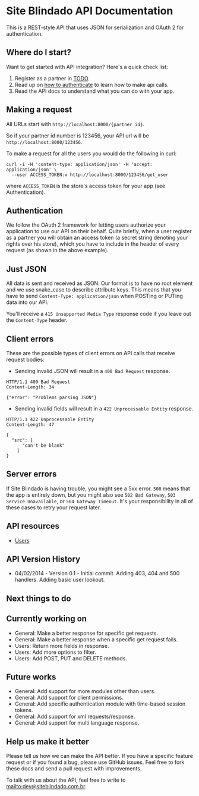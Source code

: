 Site Blindado API Documentation
====================

This is a REST-style API that uses JSON for serialization and OAuth 2 for authentication.

Where do I start?
----------------

Want to get started with API integration? Here's a quick check list:

1. Register as a partner in [TODO](TODO).
2. Read up on [how to authenticate](#authentication) to learn how to make api calls.
3. Read the API docs to understand what you can do with your app.

Making a request
----------------

All URLs start with `http://localhost:8000/{partner_id}`.

So if your partner id number is 123456, your API url will be `http://localhost:8000/123456`.

To make a request for all the users you would do the following in curl:

```shell
curl -i -H 'content-type: application/json' -H 'accept: application/json' \
  --user ACCESS_TOKEN:x http://localhost:8000/123456/get_user
```

where `ACCESS_TOKEN` is the store's access token for your app (see Authentication).


Authentication
--------------

We follow the OAuth 2 framework for letting users authorize your application to use our API on their behalf. Quite briefly, when a user register as a partner you will obtain an access token (a secret string denoting your rights over his store), which you have to include in the header of every request (as shown in the above example).


Just JSON
-----------------

All data is sent and received as JSON. Our format is to have no root element and we use snake\_case to describe attribute keys. This means that you have to send `Content-Type: application/json` when POSTing or PUTing data into our API.

You'll receive a `415 Unsupported Media Type` response code if you leave out the `Content-Type` header.


Client errors
-------------

These are the possible types of client errors on API calls that receive request bodies:

* Sending invalid JSON will result in a `400 Bad Request` response.

```
HTTP/1.1 400 Bad Request
Content-Length: 34

{"error": "Problems parsing JSON"}
```

* Sending invalid fields will result in a `422 Unprocessable Entity` response.

```
HTTP/1.1 422 Unprocessable Entity
Content-Length: 47

{
  "src": [
      "can't be blank"
    ]
}
```

Server errors
-------------

If Site Blindado is having trouble, you might see a 5xx error. `500` means that the app is entirely down, but you might also see `502 Bad Gateway`, `503 Service Unavailable`, or `504 Gateway Timeout`. It's your responsibility in all of these cases to retry your request later.


API resources
-----------------

* [Users](https://github.com/brcordeiro47/sb_api_documentation/accounts/users.md)


API Version History
----------------------

* 04/02/2014 - Version 0.1 - Initial commit. Adding 403, 404 and 500 handlers. Adding basic user lookout.


Next things to do
----------------------

Currently working on
--------------------------

* General: Make a better response for specific get requests.
* General: Make a better response when a specific get request fails.
* Users: Return more fields in response.
* Users: Add more options to filter.
* Users: Add POST, PUT and DELETE methods.

Future works
--------------------------

* General: Add support for more modules other than users.
* General: Add support for client permissions.
* General: Add specific authentication module with time-based session tokens.
* General: Add support for xml requests/response.
* General: Add support for multi language response.

Help us make it better
----------------------

Please tell us how we can make the API better. If you have a specific feature request or if you found a bug, please use GitHub issues. Feel free to fork these docs and send a pull request with improvements.

To talk with us about the API, feel free to write to <mailto:dev@siteblindado.com.br>.